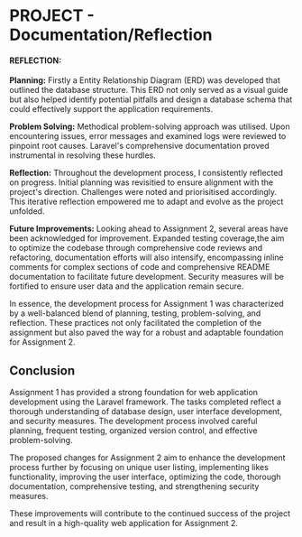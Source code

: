 # PROJECT - Documentation/Reflection

#### REFLECTION:
**Planning:** 
Firstly a Entity Relationship Diagram (ERD) was developed that outlined the database structure. This ERD not only served as a visual guide but also helped identify potential pitfalls and design a database schema that could effectively support the application requirements.

**Problem Solving:** 
Methodical problem-solving approach was utilised. Upon encountering issues, error messages and examined logs were reviewed to pinpoint root causes. Laravel's comprehensive documentation proved instrumental in resolving these hurdles.

**Reflection:** 
Throughout the development process, I consistently reflected on progress. Initial planning was revisitied to ensure alignment with the project's direction. Challenges were noted and priorisitised accordingly. This iterative reflection empowered me to adapt and evolve as the project unfolded.

**Future Improvements:** 
Looking ahead to Assignment 2, several areas have been acknowledged for improvement. Expanded testing coverage,the aim to optimize the codebase through comprehensive code reviews and refactoring, documentation efforts will also intensify, encompassing inline comments for complex sections of code and comprehensive README documentation to facilitate future development. Security measures will be fortified to ensure user data and the application remain secure.

In essence, the development process for Assignment 1 was characterized by a well-balanced blend of planning, testing, problem-solving, and reflection. These practices not only facilitated the completion of the assignment but also paved the way for a robust and adaptable foundation for Assignment 2.

## Conclusion
Assignment 1 has provided a strong foundation for web application development using the Laravel framework. The tasks completed reflect a thorough understanding of database design, user interface development, and security measures. The development process involved careful planning, frequent testing, organized version control, and effective problem-solving.

The proposed changes for Assignment 2 aim to enhance the development process further by focusing on unique user listing, implementing likes functionality, improving the user interface, optimizing the code, thorough documentation, comprehensive testing, and strengthening security measures.

These improvements will contribute to the continued success of the project and result in a high-quality web application for Assignment 2.